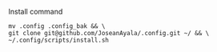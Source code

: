 Install command
```
mv .config .config_bak && \
git clone git@github.com/JoseanAyala/.config.git ~/ && \
~/.config/scripts/install.sh
```
